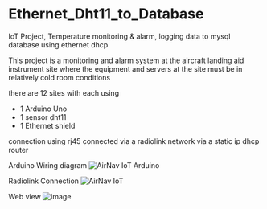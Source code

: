 # Ethernet_Dht11_to_Database
IoT Project, Temperature monitoring &amp; alarm, logging data to mysql database using ethernet dhcp

This project is a monitoring and alarm system at the aircraft landing aid instrument site where the equipment and servers at the site must be in relatively cold room conditions

there are 12 sites with each using
- 1 Arduino Uno
- 1 sensor dht11
- 1 Ethernet shield

connection using rj45 connected via a radiolink network via a static ip dhcp router

Arduino Wiring diagram
![AirNav IoT Arduino](https://user-images.githubusercontent.com/86996832/152488866-83abf5a6-8922-486f-b5e1-2cb7a1beb031.jpg)



Radiolink Connection
![AirNav IoT](https://user-images.githubusercontent.com/86996832/152488880-09f812a8-42b2-4415-85a5-fa43267048a8.jpg)



Web view
![image](https://user-images.githubusercontent.com/86996832/152489480-6ad8b75a-208b-4d49-b61e-14a4ec3e84f0.png)
